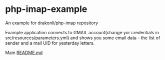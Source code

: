 # php-imap-example
An example for drakonli/php-imap repository

Example application connects to GMAIL account(change yor credentials in src/resources/parameters.yml) and shows you some email data - the list of sender and a mail UID for yesterday letters.

Main [README.md](https://github.com/drakonli/php-imap/blob/master/README.md)
